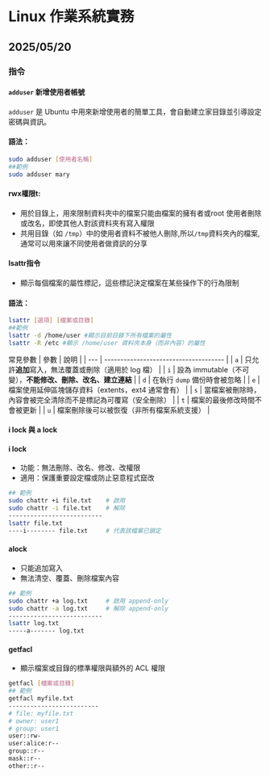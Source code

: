 # Linux 作業系統實務 

## 2025/05/20

### 指令
 
####  `adduser` 新增使用者帳號

`adduser` 是 Ubuntu 中用來新增使用者的簡單工具，會自動建立家目錄並引導設定密碼與資訊。

#### 語法：

```bash
sudo adduser [使用者名稱] 
##範例
sudo adduser mary 
```
#### rwx權限t:
+ 用於目錄上，用來限制資料夾中的檔案只能由檔案的擁有者或root 使用者刪除或改名，即使其他人對該資料夾有寫入權限
+ 共用目錄（如 `/tmp`）中的使用者資料不被他人刪除,所以`/tmp`資料夾內的檔案,通常可以用來讓不同使用者做資訊的分享
  
#### lsattr指令

+ 顯示每個檔案的屬性標記，這些標記決定檔案在某些操作下的行為限制
#### 語法：
```bash
lsattr [選項] [檔案或目錄]
##範例
lsattr -d /home/user #顯示目前目錄下所有檔案的屬性
lsattr -R /etc #顯示 /home/user 資料夾本身（而非內容）的屬性
```
常見參數
| 參數  | 說明                                    |
| --- | ------------------------------------- |
| `a` | 只允許**追加**寫入，無法覆蓋或刪除（適用於 log 檔）        |
| `i` | 設為 immutable（不可變），**不能修改、刪除、改名、建立連結** |
| `d` | 在執行 `dump` 備份時會被忽略                    |
| `e` | 檔案使用延伸區塊儲存資料（extents，ext4 通常會有）       |
| `s` | 當檔案被刪除時，內容會被完全清除而不是標記為可覆寫（安全刪除）       |
| `t` | 檔案的最後修改時間不會被更新                        |
| `u` | 檔案刪除後可以被恢復（非所有檔案系統支援）                 |

#### i lock 與 a lock
#### i lock
 - 功能：無法刪除、改名、修改、改權限
 - 適用：保護重要設定檔或防止惡意程式竄改
 ```bash
 ## 範例
sudo chattr +i file.txt    # 啟用
sudo chattr -i file.txt    # 解除
--------------------------
lsattr file.txt
----i-------- file.txt     # 代表該檔案已鎖定
 ```
#### alock
- 只能追加寫入
- 無法清空、覆蓋、刪除檔案內容
```bash
## 範例
sudo chattr +a log.txt     # 啟用 append-only
sudo chattr -a log.txt     # 解除 append-only
--------------------------
lsattr log.txt
-----a------- log.txt
```
#### getfacl
- 顯示檔案或目錄的標準權限與額外的 ACL 權限
```bash 
getfacl [檔案或目錄]
## 範例
getfacl myfile.txt
-------------------------
# file: myfile.txt
# owner: user1
# group: user1
user::rw-
user:alice:r--
group::r--
mask::r--
other::r--
```
